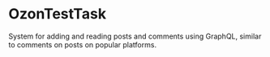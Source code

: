 # OzonTestTask
System for adding and reading posts and comments using GraphQL, similar to comments on posts on popular platforms.
